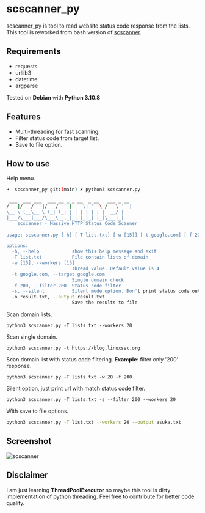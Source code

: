# scscanner_py
scscanner_py is tool to read website status code response from the lists. This tool is reworked from bash version of [scscanner](https://github.com/yuyudhn/scscanner).

## Requirements
- requests
- urllib3
- datetime
- argparse

Tested on **Debian** with **Python 3.10.8**

## Features
- Multi-threading for fast scanning.
- Filter status code from target list.
- Save to file option.

## How to use
Help menu.
```bash
➜  scscanner_py git:(main) ✗ python3 scscanner.py 

 ___  ___ ___  ___ __ _ _ __  _ __   ___ _ __ 
/ __|/ __/ __|/ __/ _` | '_ \| '_ \ / _ \ '__|
\__ \ (__\__ \ (_| (_| | | | | | | |  __/ |   
|___/\___|___/\___\__,_|_| |_|_| |_|\___|_|   
    scscanner - Massive HTTP Status Code Scanner
    
usage: scscanner.py [-h] [-T list.txt] [-w [15]] [-t google.com] [-f 200] [-s] [-o result.txt]

options:
  -h, --help            show this help message and exit
  -T list.txt           File contain lists of domain
  -w [15], --workers [15]
                        Thread value. Default value is 4
  -t google.com, --target google.com
                        Single domain check
  -f 200, --filter 200  Status code filter
  -s, --silent          Silent mode option. Don't print status code output
  -o result.txt, --output result.txt
                        Save the results to file

```
Scan domain lists.
```
python3 scscanner.py -T lists.txt --workers 20
```
Scan single domain.
```
python3 scscanner.py -t https://blog.linuxsec.org
```
Scan domain list with status code filtering.
**Example**: filter only '200' response.
```
python3 scscanner.py -T lists.txt -w 20 -f 200
```
Silent option, just print url with match status code filter.
```
python3 scscanner.py -T lists.txt -s --filter 200 --workers 20
```
With save to file options.
```bash
python3 scscanner.py -T list.txt --workers 20 --output asuka.txt
```
## Screenshot
![scscanner](https://blogger.googleusercontent.com/img/b/R29vZ2xl/AVvXsEg8vq_xnWyaZT-RB5gbdbsuiI7yd5DtDXlsNr2J51htqvtOkWc92y_TA9TF73t4fb0lUoq7srKOKwnKrPdlZmbx5ZCLeW3zeO_yE-cuOTE1hNLgpd2Al9uraODHv_0pv1H6-pG7oeHZi3WhvBBWgBPqTpa4AYCYbBLllNnVKGzdW4OLvD__5jrHL7Tzcw/s917/scscanner.png "scscanner")

## Disclaimer
I am just learning **ThreadPoolExecutor** so maybe this tool is dirty implementation of python threading. Feel free to contribute for better code quality.
